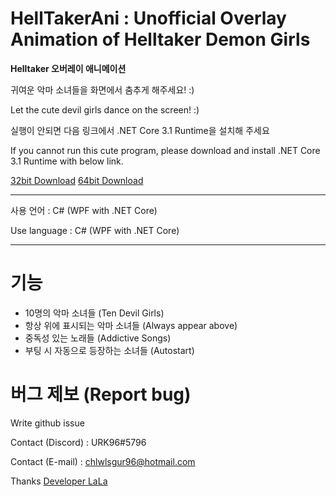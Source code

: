 # HellTakerAni : Unofficial Overlay Animation of Helltaker Demon Girls

**Helltaker 오버레이 애니메이션**

귀여운 악마 소녀들을 화면에서 춤추게 해주세요! :)

Let the cute devil girls dance on the screen! :)

실행이 안되면 다음 링크에서 .NET Core 3.1 Runtime을 설치해 주세요

If you cannot run this cute program, please download and install .NET Core 3.1 Runtime with below link.

[32bit Download](https://download.visualstudio.microsoft.com/download/pr/77b944fa-aa83-4101-85a9-9d3bde200ebc/f0f0e2a3544593b19df8471cbe9b6b61/dotnet-sdk-3.1.301-win-x86.exe)  [64bit Download](https://download.visualstudio.microsoft.com/download/pr/4e88f517-196e-4b17-a40c-2692c689661d/eed3f5fca28262f764d8b650585a7278/dotnet-sdk-3.1.301-win-x64.exe)

---

사용 언어 : C# (WPF with .NET Core)

Use language : C# (WPF with .NET Core)

---

# 기능

- 10명의 악마 소녀들 (Ten Devil Girls)
- 항상 위에 표시되는 악마 소녀들 (Always appear above)
- 중독성 있는 노래들 (Addictive Songs)
- 부팅 시 자동으로 등장하는 소녀들 (Autostart)


# 버그 제보 (Report bug)

Write github issue

Contact (Discord) : URK96#5796

Contact (E-mail) : chlwlsgur96@hotmail.com






Thanks [Developer LaLa](https://www.youtube.com/channel/UCjWnBKjlXv550KDiBjtW8vQ)
